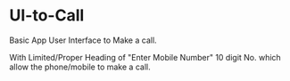 # UI-to-Call
Basic App User Interface to Make a call.

With Limited/Proper Heading of "Enter Mobile Number" 10 digit No. which allow the phone/mobile to make a call.
